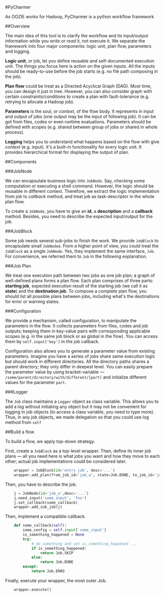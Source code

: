 #PyCharmer

As OOZIE works for Hadoop, PyCharmer is a python workflow framework

##Overview

The main idea of this tool is to clarify the workflow and its input/output information while you *write or read* it, not execute it. We separate the framework into four major components: logic unit, plan flow, parameters and logging.

**Logic unit**, or job, let you define reusable and self-documented execution unit. The things you focus here is action on the given inputs. All the inputs should be ready-to-use before the job starts (e.g. no file path composing in the job).

**Plan flow** could be treat as a Directed Acyclical Graph (DAG). Most time, you can design it just in tree. However, you can also consider graph with certain constraints/conditions to create a plan with fault-tolerance (e.g. retrying to allocate a Hadoop job).

**Parameters** is the soul, or *context*, of the flow body. It represents in input and output of jobs (one output may be the input of following job). It can be got from files, codes or even runtime evaluations. Parameters should be defined with scopes (e.g. shared between group of jobs or shared in whole process).

**Logging** helps you to understand what happens based on the flow with give *context* (e.g. input). it's a built-in functionality for every logic unit. It provides hierarchical format for displaying the output of plan.


##Components

###JobNode

We can encapsulate business logic into `JobNode`. Say, checking some computation or executing a shell command. However, the logic should be reusable in different context. Therefore, we extract the logic implementation from job to  *callback* method, and treat job as task-descriptor in the whole plan flow.

To create a `JobNode`, you have to give an **id**, a **description** and a **callback** method. Besides, you need to describe the expected input/output for the job.

###JobBlock

Some job needs several sub-jobs to finish the work. We provide `JobBlock` to encapsulate small `JobNode`s. From a higher point of view, you could treat the `JobBlock` as a single `JobNode`. Yes, they implement the same interface, `Job`. For convenience, we referred them to `Job` in the following explanation.

###Job Plan

We treat one execution path between two jobs as one job plan; a graph of well-defined plans forms a plan flow. Each plan comprises of three parts: **starting job**, expected execution result of the starting job (we call it as **state**) and the **destination job**. To compose a complete plan flow, you should list all possible plans between jobs, including what's the destinations for error or warning states.

###Configuration

We provide a mechanism, called configuration, to manipulate the parameters in the flow. It collects parameters from files, codes and job outputs; keeping them in key-value pairs with corresponding applicable scopes (e.g. in the same job block or as global in the flow). You can access them by `self.input['key']` in the job callback.

Configuration also allows you to generate a parameter value from existing parameters. Imagine you have a series of jobs share same execution logic but should work in different directories. All the directory paths shares a parent directory; they only differ in deepest level. You can easily prepare the parameter value by using bracket-variable — `/some/parent/directory/with/different/[part]` and initialize different values for the parameter `part`.

###Logger

The `Job` class maintains a `Logger` object as class variable. This allows you to add a log without initiating any object but it may not be convenient for logging in job objects (to access a class variable, you need to type more). Thus, in any job objects, we made delegation so that you could use log method from `self`


##Build a flow

To build a flow, we apply top-down strategy.

First, create a `JobBlock` as a top-level wrapper. Then, define its inner job plans — all you need here is what jobs you want and how they move to each other; actual job implementations could be considered later.

```python
	wrapper = JobBlock(id='entry job', desc='...')
	wrapper.add_plan(from_job_id='job_a', state=Job.DONE, to_job_id='job_b')
```
Then, you have to describe the job.

```python
    j = JobNode(id='job_a',desc='...')
    j.need_input('some_input', 'foo')
    j.set_callback(some_callback)
    wrapper.add_sub_job(j)
```

Then, implement a compatible callback.
```python
    def some_callback(self):
        some_config = self.input['some_input']
        is_something_happened = None
        try:
            # do something and set is_something_happened ...
            if is_something_happened:
                return Job.SKIP
            else:
                return Job.DONE
        except:
            return Job.ERRO
```

Finally, execute your wrapper, the most outer Job.
```python
    wrapper.execute()
```